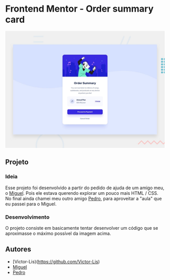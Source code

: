 # Frontend Mentor - Order summary card

![Design preview for the Order summary card coding challenge](./design/desktop-preview.jpg)

## Projeto 

### Ideia
Esse projeto foi desenvolvido a partir do pedido de ajuda de um amigo meu, o [Miguel](https://github.com/MiguelRED1209).
Pois ele estava querendo explorar um pouco mais HTML / CSS.
No final ainda chamei meu outro amigo [Pedro](https://github.com/PedroHenriqueMoraesSamsonas), para aproveitar a "aula" que eu passei para o Miguel.

### Desenvolvimento
O projeto consiste em basicamente tentar desenvolver um código que se aproximasse o máximo possível da imagem acima.

## Autores
- [Victor-Lis)(https://github.com/Victor-Lis)
- [Miguel](https://github.com/MiguelRED1209)
- [Pedro](https://github.com/PedroHenriqueMoraesSamsonas)
